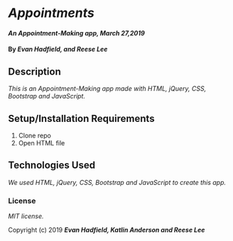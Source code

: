 # _Appointments_

#### _An Appointment-Making app, March 27,2019_

#### By _**Evan Hadfield, and Reese Lee**_

## Description

_This is an Appointment-Making app made with HTML, jQuery, CSS, Bootstrap and JavaScript._

## Setup/Installation Requirements

1. Clone repo
2. Open HTML file


## Technologies Used

_We used HTML, jQuery, CSS, Bootstrap and JavaScript to create this app._

### License

*MIT license.*

Copyright (c) 2019 **_Evan Hadfield, Katlin Anderson and Reese Lee_**
